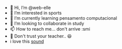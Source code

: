 - 👋 Hi, I’m @web-elle
- 👀 I’m interested in sports
- 🌱 I’m currently learning pensamento computacional
- 💞️ I’m looking to collaborate in study
- 📫 How to reach me... don't arrive :smi
- 🌙 Don't trust your teacher.. 😆
- i love this [sound](https://youtu.be/K-nijQl1QCY)
<!---
web-elle/web-elle is a ✨ special ✨ repository because its `README.md` (this file) appears on your GitHub profile.
You can click the Preview link to take a look at your changes.
--->
